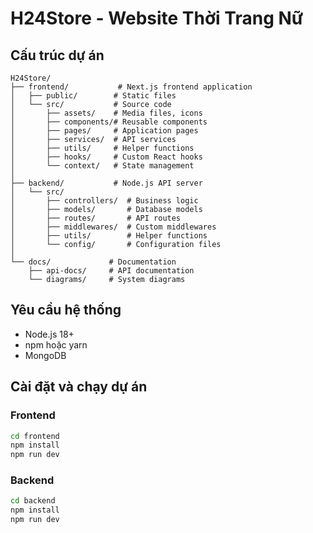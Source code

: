 # H24Store - Website Thời Trang Nữ

## Cấu trúc dự án
```
H24Store/
├── frontend/           # Next.js frontend application
│   ├── public/        # Static files
│   └── src/           # Source code
│       ├── assets/    # Media files, icons
│       ├── components/# Reusable components
│       ├── pages/     # Application pages
│       ├── services/  # API services
│       ├── utils/     # Helper functions
│       ├── hooks/     # Custom React hooks
│       └── context/   # State management
│
├── backend/           # Node.js API server
│   └── src/
│       ├── controllers/  # Business logic
│       ├── models/       # Database models
│       ├── routes/       # API routes
│       ├── middlewares/  # Custom middlewares
│       ├── utils/        # Helper functions
│       └── config/       # Configuration files
│
└── docs/             # Documentation
    ├── api-docs/     # API documentation
    └── diagrams/     # System diagrams
```

## Yêu cầu hệ thống
- Node.js 18+
- npm hoặc yarn
- MongoDB

## Cài đặt và chạy dự án

### Frontend
```bash
cd frontend
npm install
npm run dev
```

### Backend
```bash
cd backend
npm install
npm run dev
